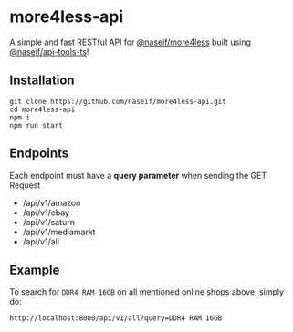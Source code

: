 # more4less-api

A simple and fast RESTful API for [@naseif/more4less](https://github.com/naseif/more4less) built using [@naseif/api-tools-ts](https://github.com/naseif/API-Tools-TS)!

## Installation

```
git clone https://github.com/naseif/more4less-api.git
cd more4less-api
npm i
npm run start
```

## Endpoints

Each endpoint must have a **query parameter** when sending the GET Request

-   /api/v1/amazon
-   /api/v1/ebay
-   /api/v1/saturn
-   /api/v1/mediamarkt
-   /api/v1/all

## Example

To search for `DDR4 RAM 16GB` on all mentioned online shops above, simply do:

```
http://localhost:8080/api/v1/all?query=DDR4 RAM 16GB
```
